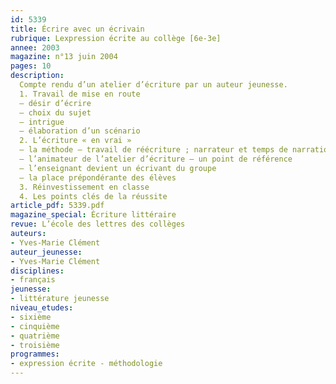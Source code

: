 ```yaml
---
id: 5339
title: Écrire avec un écrivain
rubrique: Lexpression écrite au collège [6e-3e]
annee: 2003
magazine: n°13 juin 2004
pages: 10
description: 
  Compte rendu d’un atelier d’écriture par un auteur jeunesse.
  1. Travail de mise en route
  – désir d’écrire
  – choix du sujet
  – intrigue
  – élaboration d’un scénario
  2. L’écriture « en vrai »
  – la méthode – travail de réécriture ; narrateur et temps de narration ; action ; techniques liées à l’écriture
  – l’animateur de l’atelier d’écriture – un point de référence
  – l’enseignant devient un écrivant du groupe
  – la place prépondérante des élèves
  3. Réinvestissement en classe
  4. Les points clés de la réussite
article_pdf: 5339.pdf
magazine_special: Écriture littéraire
revue: L’école des lettres des collèges
auteurs:
- Yves-Marie Clément
auteur_jeunesse:
- Yves-Marie Clément
disciplines:
- français
jeunesse:
- littérature jeunesse
niveau_etudes:
- sixième
- cinquième
- quatrième
- troisième
programmes:
- expression écrite - méthodologie
---
```


